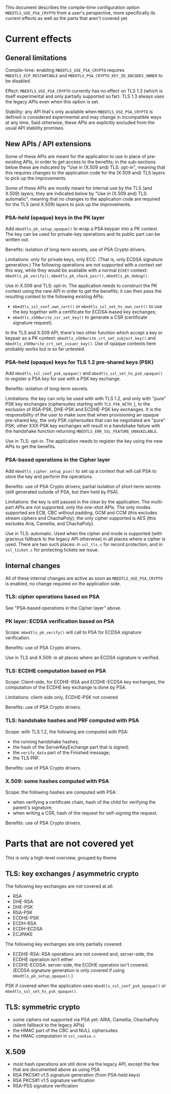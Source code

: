This document describes the compile-time configuration option
`MBEDTLS_USE_PSA_CRYPTO` from a user's perspective, more specifically its
current effects as well as the parts that aren't covered yet.

Current effects
===============

General limitations
-------------------

Compile-time: enabling `MBEDTLS_USE_PSA_CRYPTO` requires
`MBEDTLS_ECP_RESTARTABLE` and
`MBEDTLS_PSA_CRYPTO_KEY_ID_ENCODES_OWNER` to be disabled.

Effect: `MBEDTLS_USE_PSA_CRYPTO` currently has no effect on TLS 1.3 (which is
itself experimental and only partially supported so far): TLS 1.3 always uses
the legacy APIs even when this option is set.

Stability: any API that's only available when `MBEDTLS_USE_PSA_CRYPTO` is
defined is considered experimental and may change in incompatible ways at any
time. Said otherwise, these APIs are explicitly excluded from the usual API
stability promises.

New APIs / API extensions
-------------------------

Some of these APIs are meant for the application to use in place of
pre-existing APIs, in order to get access to the benefits; in the sub-sections
below these are indicated by "Use in (X.509 and) TLS: opt-in", meaning that
this requires changes to the application code for the (X.509 and) TLS layers
to pick up the improvements.

Some of these APIs are mostly meant for internal use by the TLS (and X.509)
layers; they are indicated below by "Use in (X.509 and) TLS: automatic",
meaning that no changes to the application code are required for the TLS (and
X.509) layers to pick up the improvements.

### PSA-held (opaque) keys in the PK layer

Add `mbedtls_pk_setup_opaque()` to wrap a PSA keypair into a PK context. The key
can be used for private-key operations and its public part can be written out.

Benefits: isolation of long-term secrets, use of PSA Crypto drivers.

Limitations: only for private keys, only ECC. (That is, only ECDSA signature
generation.) The following operations are not supported with a context set
this way, while they would be available with a normal `ECKEY` context:
`mbedtls_pk_verify()`, `mbedtls_pk_check_pair()`, `mbedtls_pk_debug()`.

Use in X.509 and TLS: opt-in. The application needs to construct the PK context
using the new API in order to get the benefits; it can then pass the
resulting context to the following existing APIs:

- `mbedtls_ssl_conf_own_cert()` or `mbedtls_ssl_set_hs_own_cert()` to use the
  key together with a certificate for ECDSA-based key exchanges;
- `mbedtls_x509write_csr_set_key()` to generate a CSR (certificate signature
  request).

In the TLS and X.509 API, there's two other function which accept a key or
keypair as a PK context: `mbedtls_x509write_crt_set_subject_key()` and
`mbedtls_x509write_crt_set_issuer_key()`. Use of opaque contexts here probably
works but is so far untested.

### PSA-held (opaque) keys for TLS 1.2 pre-shared keys (PSK)

Add `mbedtls_ssl_conf_psk_opaque()` and `mbedtls_ssl_set_hs_psk_opaque()` to
register a PSA key for use with a PSK key exchange.

Benefits: isolation of long-term secrets.

Limitations: the key can only be used with with TLS 1.2, and only with "pure"
PSK key exchanges (ciphersuites starting with `TLS_PSK_WITH_`), to the
exclusion of RSA-PSK, DHE-PSK and ECDHE-PSK key exchanges. It is the responsibility of
the user to make sure that when provisioning an opaque pre-shared key, the
only PSK ciphersuites that can be negotiated are "pure" PSK; other XXX-PSK key
exchanges will result in a handshake failure with the handshake function
returning `MBEDTLS_ERR_SSL_FEATURE_UNAVAILABLE`.

Use in TLS: opt-in. The application needs to register the key using the new
APIs to get the benefits.

### PSA-based operations in the Cipher layer

Add `mbedtls_cipher_setup_psa()` to set up a context that will call PSA to
store the key and perform the operations.

Benefits: use of PSA Crypto drivers; partial isolation of short-term secrets
(still generated outside of PSA, but then held by PSA).

Limitations: the key is still passed in the clear by the application. The
multi-part APIs are not supported, only the one-shot APIs. The only modes
supported are ECB, CBC without padding, GCM and CCM (this excludes stream
ciphers and ChachaPoly); the only cipher supported is AES (this excludes Aria,
Camellia, and ChachaPoly).

Use in TLS: automatic. Used when the cipher and mode is supported (with
gracious fallback to the legacy API otherwise) in all places where a cipher is
used. There are two such places: in `ssl_tls.c` for record protection, and in
`ssl_ticket.c` for protecting tickets we issue.

Internal changes
----------------

All of these internal changes are active as soon as `MBEDTLS_USE_PSA_CRYPTO`
is enabled, no change required on the application side.

### TLS: cipher operations based on PSA

See "PSA-based operations in the Cipher layer" above.

### PK layer: ECDSA verification based on PSA

Scope: `mbedtls_pk_verify()` will call to PSA for ECDSA signature
verification.

Benefits: use of PSA Crypto drivers.

Use in TLS and X.509: in all places where an ECDSA signature is verified.

### TLS: ECDHE computation based on PSA

Scope: Client-side, for ECDHE-RSA and ECDHE-ECDSA key exchanges, the
computation of the ECDHE key exchange is done by PSA.

Limitations: client-side only, ECDHE-PSK not covered

Benefits: use of PSA Crypto drivers.

### TLS: handshake hashes and PRF computed with PSA

Scope: with TLS 1.2, the following are computed with PSA:
- the running handshake hashes;
- the hash of the ServerKeyExchange part that is signed;
- the `verify_data` part of the Finished message;
- the TLS PRF.

Benefits: use of PSA Crypto drivers.

### X.509: some hashes computed with PSA

Scope: the following hashes are computed with PSA:
- when verifying a certificate chain, hash of the child for verifying the
  parent's signature;
- when writing a CSR, hash of the request for self-signing the request.

Benefits: use of PSA Crypto drivers.

Parts that are not covered yet
==============================

This is only a high-level overview, grouped by theme

TLS: key exchanges / asymmetric crypto
--------------------------------------

The following key exchanges are not covered at all:

- RSA
- DHE-RSA
- DHE-PSK
- RSA-PSK
- ECDHE-PSK
- ECDH-RSA
- ECDH-ECDSA
- ECJPAKE

The following key exchanges are only partially covered:

- ECDHE-RSA: RSA operations are not covered and, server-side, the ECDHE
  operation isn't either
- ECDHE-ECDSA: server-side, the ECDHE operation isn't covered. (ECDSA
  signature generation is only covered if using `mbedtls_pk_setup_opaque()`.)

PSK if covered when the application uses `mbedtls_ssl_conf_psk_opaque()` or
`mbedtls_ssl_set_hs_psk_opaque()`.

TLS: symmetric crypto
---------------------

- some ciphers not supported via PSA yet: ARIA, Camellia, ChachaPoly (silent
  fallback to the legacy APIs)
- the HMAC part of the CBC and NULL ciphersuites
- the HMAC computation in `ssl_cookie.c`

X.509
-----

- most hash operations are still done via the legacy API, except the few that
  are documented above as using PSA
- RSA PKCS#1 v1.5 signature generation (from PSA-held keys)
- RSA PKCS#1 v1.5 signature verification
- RSA-PSS signature verification
